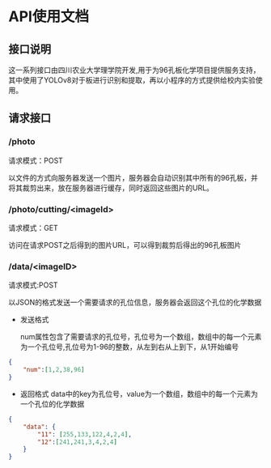 # API使用文档

## 接口说明
这一系列接口由四川农业大学理学院开发,用于为96孔板化学项目提供服务支持，其中使用了YOLOv8对于板进行识别和提取，再以小程序的方式提供给校内实验使用。

## 请求接口
### /photo
请求模式：POST

以文件的方式向服务器发送一个图片，服务器会自动识别其中所有的96孔板，并将其裁剪出来，放在服务器进行缓存，同时返回这些图片的URL。


### /photo/cutting/\<imageId\>
请求模式：GET

访问在请求POST之后得到的图片URL，可以得到裁剪后得出的96孔板图片

### /data/\<imageID\>
请求模式:POST

以JSON的格式发送一个需要请求的孔位信息，服务器会返回这个孔位的化学数据

* 发送格式
    
    num属性包含了需要请求的孔位号，孔位号为一个数组，数组中的每一个元素为一个孔位号,孔位号为1-96的整数，从左到右从上到下，从1开始编号

```json
{
    "num":[1,2,38,96]
}
```


* 返回格式
data中的key为孔位号，value为一个数组，数组中的每一个元素为一个孔位的化学数据
```json
{
    "data": {
        "11": [255,133,122,4,2,4],
        "12":[241,241,3,4,2,4]
    }
}
```
